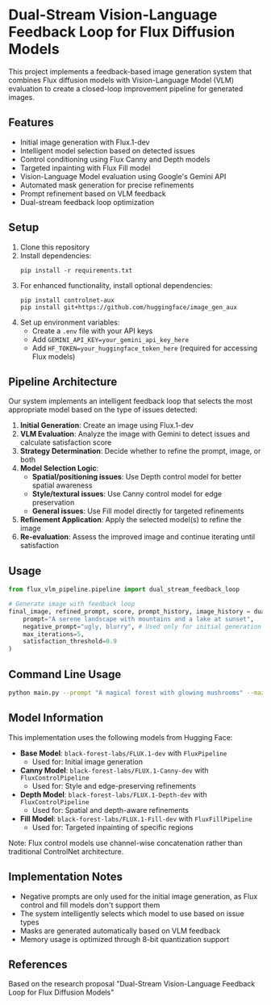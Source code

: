 # Dual-Stream Vision-Language Feedback Loop for Flux Diffusion Models

This project implements a feedback-based image generation system that combines Flux diffusion models with Vision-Language Model (VLM) evaluation to create a closed-loop improvement pipeline for generated images.

## Features

- Initial image generation with Flux.1-dev
- Intelligent model selection based on detected issues
- Control conditioning using Flux Canny and Depth models
- Targeted inpainting with Flux Fill model
- Vision-Language Model evaluation using Google's Gemini API
- Automated mask generation for precise refinements
- Prompt refinement based on VLM feedback
- Dual-stream feedback loop optimization

## Setup

1. Clone this repository
2. Install dependencies:
   ```
   pip install -r requirements.txt
   ```
3. For enhanced functionality, install optional dependencies:
   ```
   pip install controlnet-aux
   pip install git+https://github.com/huggingface/image_gen_aux
   ```
4. Set up environment variables:
   - Create a `.env` file with your API keys
   - Add `GEMINI_API_KEY=your_gemini_api_key_here`
   - Add `HF_TOKEN=your_huggingface_token_here` (required for accessing Flux models)

## Pipeline Architecture

Our system implements an intelligent feedback loop that selects the most appropriate model based on the type of issues detected:

1. **Initial Generation**: Create an image using Flux.1-dev
2. **VLM Evaluation**: Analyze the image with Gemini to detect issues and calculate satisfaction score
3. **Strategy Determination**: Decide whether to refine the prompt, image, or both
4. **Model Selection Logic**:
   - **Spatial/positioning issues**: Use Depth control model for better spatial awareness
   - **Style/textural issues**: Use Canny control model for edge preservation
   - **General issues**: Use Fill model directly for targeted refinements
5. **Refinement Application**: Apply the selected model(s) to refine the image
6. **Re-evaluation**: Assess the improved image and continue iterating until satisfaction

## Usage

```python
from flux_vlm_pipeline.pipeline import dual_stream_feedback_loop

# Generate image with feedback loop
final_image, refined_prompt, score, prompt_history, image_history = dual_stream_feedback_loop(
    prompt="A serene landscape with mountains and a lake at sunset",
    negative_prompt="ugly, blurry", # Used only for initial generation
    max_iterations=5,
    satisfaction_threshold=0.9
)
```

## Command Line Usage

```bash
python main.py --prompt "A magical forest with glowing mushrooms" --max_iterations 3
```

## Model Information

This implementation uses the following models from Hugging Face:

- **Base Model**: `black-forest-labs/FLUX.1-dev` with `FluxPipeline`
  - Used for: Initial image generation
- **Canny Model**: `black-forest-labs/FLUX.1-Canny-dev` with `FluxControlPipeline`
  - Used for: Style and edge-preserving refinements
- **Depth Model**: `black-forest-labs/FLUX.1-Depth-dev` with `FluxControlPipeline`
  - Used for: Spatial and depth-aware refinements
- **Fill Model**: `black-forest-labs/FLUX.1-Fill-dev` with `FluxFillPipeline`
  - Used for: Targeted inpainting of specific regions

Note: Flux control models use channel-wise concatenation rather than traditional ControlNet architecture.

## Implementation Notes

- Negative prompts are only used for the initial image generation, as Flux control and fill models don't support them
- The system intelligently selects which model to use based on issue types
- Masks are generated automatically based on VLM feedback
- Memory usage is optimized through 8-bit quantization support

## References

Based on the research proposal "Dual-Stream Vision-Language Feedback Loop for Flux Diffusion Models"
